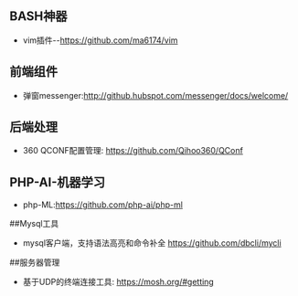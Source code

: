 ## BASH神器
- vim插件--https://github.com/ma6174/vim

## 前端组件
- 弹窗messenger:http://github.hubspot.com/messenger/docs/welcome/

## 后端处理
- 360 QCONF配置管理: https://github.com/Qihoo360/QConf

## PHP-AI-机器学习
- php-ML:https://github.com/php-ai/php-ml

##Mysql工具
- mysql客户端，支持语法高亮和命令补全 https://github.com/dbcli/mycli


##服务器管理
- 基于UDP的终端连接工具: https://mosh.org/#getting
